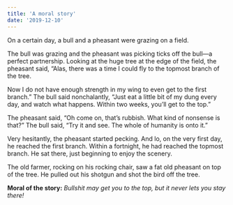 ```yaml
---
title: 'A moral story'
date: '2019-12-10'
---
```


On a certain day, a bull and a pheasant were grazing on a field.

The bull was grazing and the pheasant was picking ticks off the bull—a perfect partnership. Looking at the huge tree at the edge of the field, the pheasant said, “Alas, there was a time I could fly to the topmost branch
of the tree.

Now I do not have enough strength in my wing to even get to the first branch.”
The bull said nonchalantly, “Just eat a little bit of my dung every day, and watch what
happens. Within two weeks, you’ll get to the top.”

The pheasant said, “Oh come on, that’s rubbish. What kind of nonsense is that?”
The bull said, “Try it and see. The whole of humanity is onto it.”

Very hesitantly, the pheasant started pecking. And lo, on the very first day, he reached the
first branch. Within a fortnight, he had reached the topmost branch. He sat there, just
beginning to enjoy the scenery.

The old farmer, rocking on his rocking chair, saw a fat old pheasant on top of the tree. He
pulled out his shotgun and shot the bird off the tree.

**Moral of the story:**  *Bullshit may get you to the top, but it never lets you stay there!*
